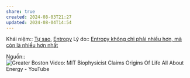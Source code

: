 ```yaml
---
share: true
created: 2024-08-03T21:27
updated: 2024-08-04T14:54
---
```

Khái niệm:: [Tự sao](../%CE%9E%20Kh%C3%A1i%20ni%E1%BB%87m/S%E1%BB%B1%20s%E1%BB%91ng,%20nh%E1%BA%ADn%20th%E1%BB%A9c/T%E1%BB%B1%20sao.md), [Entropy](../%CE%9E%20Kh%C3%A1i%20ni%E1%BB%87m/V%E1%BA%ADt%20l%C3%BD/Entropy.md)
Lý do:: [Entropy không chỉ phải nhiều hơn, mà còn là nhiều hơn nhất](../V%E1%BA%ADt%20l%C3%BD/Entropy%20kh%C3%B4ng%20ch%E1%BB%89%20ph%E1%BA%A3i%20nhi%E1%BB%81u%20h%C6%A1n,%20m%C3%A0%20c%C3%B2n%20l%C3%A0%20nhi%E1%BB%81u%20h%C6%A1n%20nh%E1%BA%A5t.md)

Nguồn:: ![Greater Boston Video: MIT Biophysicist Claims Origins Of Life All About Energy - YouTube](https://www.youtube.com/watch?v=ka8573QQKW4)